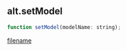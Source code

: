 ## alt.setModel

```js
function setModel(modelName: string);
```

[filename](method_setModel_m.md ':include')